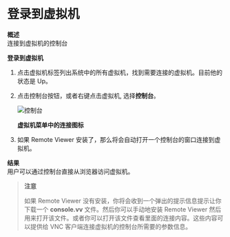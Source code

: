 # 登录到虚拟机

**概述**<br/>
连接到虚拟机的控制台


**登录到虚拟机**

1. 点击虚拟机标签列出系统中的所有虚拟机，找到需要连接的虚拟机。目前他的状态是 Up。

2. 点击控制台按钮，或者右键点击虚拟机, 选择**控制台**。

   ![控制台](../images/vm-console.png)

   **虚拟机菜单中的连接图标**

3. 如果 Remote Viewer 安装了，那么将会自动打开一个控制台的窗口连接到虚拟机。


**结果**<br/>
用户可以通过控制台直接从浏览器访问虚拟机。


> **注意**
>
> 如果 Remote Viewer 没有安装，你将会收到一个弹出的提示信息提示让你下载一个 **console.vv**
> 文件。然后你可以手动地安装 Remote Viewer
> 然后用来打开该文件。或者你可以打开该文件查看里面的连接内容。这些内容可以提供给 VNC
> 客户端连接虚拟机的控制台所需要的参数信息。



